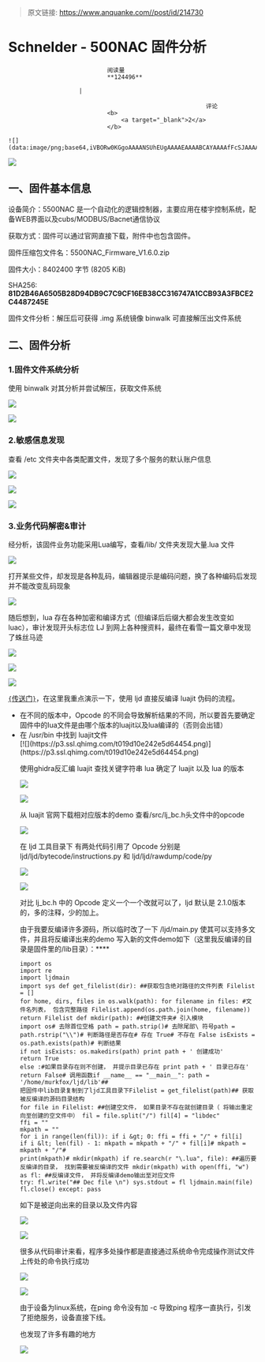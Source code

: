 > 原文链接: https://www.anquanke.com//post/id/214730 


# Schnelder - 500NAC 固件分析


                                阅读量   
                                **124496**
                            
                        |
                        
                                                            评论
                                <b>
                                    <a target="_blank">2</a>
                                </b>
                                                                                                                                    ![](data:image/png;base64,iVBORw0KGgoAAAANSUhEUgAAAAEAAAABCAYAAAAfFcSJAAAAAXNSR0IArs4c6QAAAARnQU1BAACxjwv8YQUAAAAJcEhZcwAADsQAAA7EAZUrDhsAAAANSURBVBhXYzh8+PB/AAffA0nNPuCLAAAAAElFTkSuQmCC)
                                                                                            



[![](https://p5.ssl.qhimg.com/t01e0e84d25ef138319.jpg)](https://p5.ssl.qhimg.com/t01e0e84d25ef138319.jpg)



## 一、固件基本信息

<a name="2277-1578842637730"></a>设备简介：5500NAC 是一个自动化的逻辑控制器，主要应用在楼宇控制系统，配备WEB界面以<a name="8846-1578842709818"></a>及cubs/MODBUS/Bacnet通信协议

<a name="7789-1578842402161"></a>获取方式：固件可以通过官网直接下载，附件中也包含固件。

<a name="4258-1578842558210"></a>固件压缩包文件名：5500NAC_Firmware_V1.6.0.zip

<a name="8020-1578842565482"></a>固件大小：8402400 字节 (8205 KiB)

<a name="2959-1579180072320"></a>SHA256:  **81D2B46A6505B28D94DB9C7C9CF16EB38CC316747A1CCB93A3FBCE2C4487245E**

<a name="9456-1578842448931"></a>固件文件分析：解压后可获得 .img 系统镜像 binwalk 可直接解压出文件系统



## 二、固件分析

### <a name="7060-1578842845001"></a>1.固件文件系统分析

<a name="8828-1578842738435"></a>使用 binwalk 对其分析并尝试解压，获取文件系统

[![](https://p3.ssl.qhimg.com/t01003488ccd1d92733.png)](https://p3.ssl.qhimg.com/t01003488ccd1d92733.png)

[![](https://p3.ssl.qhimg.com/t01efb686217ecfc6f8.png)](https://p3.ssl.qhimg.com/t01efb686217ecfc6f8.png)

### <a name="5299-1578842738435"></a>2.敏感信息发现

<a name="7966-1578842869672"></a>查看 /etc 文件夹中各类配置文件，发现了多个服务的默认账户信息

[![](https://p1.ssl.qhimg.com/t01b42b4d0b7fa215a3.png)](https://p1.ssl.qhimg.com/t01b42b4d0b7fa215a3.png)

[![](https://p5.ssl.qhimg.com/t01cc0ddfc88364da55.png)](https://p5.ssl.qhimg.com/t01cc0ddfc88364da55.png)

[![](https://p1.ssl.qhimg.com/t0132991b0ada5f2da2.png)](https://p1.ssl.qhimg.com/t0132991b0ada5f2da2.png)<a name="1650-1578842738435"></a>

### <a name="2912-1578842768701"></a>3.业务代码解密&amp;审计

<a name="9241-1578842887961"></a>经分析，该固件业务功能采用Lua编写，查看/lib/ 文件夹发现大量.lua 文件

[![](https://p4.ssl.qhimg.com/t01dfeeaaa1f1a733e5.png)](https://p4.ssl.qhimg.com/t01dfeeaaa1f1a733e5.png)

<a name="5470-1578842768701"></a>打开某些文件，却发现是各种乱码，编辑器提示是编码问题，换了各种编码后发现并不能改变乱码现象

[![](https://p3.ssl.qhimg.com/t01caeb34e644ce32c6.png)](https://p3.ssl.qhimg.com/t01caeb34e644ce32c6.png)

<a name="3031-1578842768701"></a>随后想到，lua 存在各种加密和编译方式（但编译后后缀大都会发生改变如 luac），审计发现开头标志位 LJ 到网上各种搜资料，最终在看雪一篇文章中发现了蛛丝马迹

[![](https://p1.ssl.qhimg.com/t01e06bcd5ce9159253.png)](https://p1.ssl.qhimg.com/t01e06bcd5ce9159253.png)

[![](https://p2.ssl.qhimg.com/t01e897153625111dd3.png)](https://p2.ssl.qhimg.com/t01e897153625111dd3.png)

[![](https://p0.ssl.qhimg.com/t01d24f6cabbcb3c61f.png)](https://p0.ssl.qhimg.com/t01d24f6cabbcb3c61f.png)

[`{`传送门`}`](https://www.anquanke.com/post/id/90241)，在这里我重点演示一下，使用 ljd 直接反编译 luajit 伪码的流程。
<li style="list-style: none;">
<ul>
<li>
<a name="8615-1578842768701"></a>在不同的版本中，Opcode 的不同会导致解析结果的不同，所以要首先要确定固件中的lua文件是由哪个版本的luajit以及lua编译的（否则会出错）</li>
<li>
<a name="5957-1578842768701"></a>在 /usr/bin 中找到 luajit文件</li>
[![](https://p3.ssl.qhimg.com/t019d10e242e5d64454.png)](https://p3.ssl.qhimg.com/t019d10e242e5d64454.png)

<a name="7481-1578842768701"></a>使用ghidra反汇编 luajit 查找关键字符串 lua 确定了 luajit 以及 lua 的版本

[![](https://p1.ssl.qhimg.com/t011ee13fa7e6aa9794.png)](https://p1.ssl.qhimg.com/t011ee13fa7e6aa9794.png)

[![](https://p3.ssl.qhimg.com/t0138204e7f277be9c5.png)](https://p3.ssl.qhimg.com/t0138204e7f277be9c5.png)

<a name="3639-1578842768701"></a>从 luajit 官网下载相对应版本的demo 查看/src/lj_bc.h头文件中的opcode

[![](https://p1.ssl.qhimg.com/t011687a6035b7ff4ba.png)](https://p1.ssl.qhimg.com/t011687a6035b7ff4ba.png)

<a name="8998-1578842768701"></a>在 ljd 工具目录下 有两处代码引用了 Opcode 分别是 ljd/ljd/bytecode/instructions.py 和 ljd/ljd/rawdump/code/py

[![](https://p0.ssl.qhimg.com/t014d2ad6d6f730022c.png)](https://p0.ssl.qhimg.com/t014d2ad6d6f730022c.png)

[![](https://p1.ssl.qhimg.com/t011764a83be163c99b.png)](https://p1.ssl.qhimg.com/t011764a83be163c99b.png)

<a name="8646-1578842768701"></a>对比 lj_bc.h 中的 Opcode 定义一个一个改就可以了，ljd 默认是 2.1.0版本的，多的注释，少的加上。

<a name="4692-1578842768701"></a>由于我要反编译许多源码，所以临时改了一下 /ljd/main.py 使其可以支持多文件，并且将反编译出来的demo 写入新的文件demo如下（这里我反编译的目录是固件里的/lib目录）：****

```
import os
import re
import ljdmain
import sys def get_filelist(dir): ##获取包含绝对路径的文件列表 Filelist = []
for home, dirs, files in os.walk(path): for filename in files: #文件名列表， 包含完整路径 Filelist.append(os.path.join(home, filename)) return Filelist def mkdir(path): ##创建文件夹# 引入模块
import os# 去除首位空格 path = path.strip()# 去除尾部\ 符号path = path.rstrip("\\")# 判断路径是否存在# 存在 True# 不存在 False isExists = os.path.exists(path)# 判断结果
if not isExists: os.makedirs(path) print path + ' 创建成功'
return True
else :#如果目录存在则不创建， 并提示目录已存在 print path + ' 目录已存在'
return False# 调用函数if __name__ == "__main__": path = '/home/murkfox/ljd/lib'##
把固件中lib目录复制到了ljd工具目录下Filelist = get_filelist(path)## 获取被反编译的源码目录结构
for file in Filelist: ##创建空文件， 如果目录不存在就创建目录（ 将输出重定向至创建的空文件中） fil = file.split("/") fil[4] = "libdec"
ffi = ""
mkpath = ""
for i in range(len(fil)): if i &gt; 0: ffi = ffi + "/" + fil[i]
if i &lt; len(fil) - 1: mkpath = mkpath + "/" + fil[i]# mkpath = mkpath + "/"#
print(mkpath)# mkdir(mkpath) if re.search(r "\.lua", file): ##遍历要反编译的目录， 找到需要被反编译的文件 mkdir(mkpath) with open(ffi, "w") as fl: ##反编译文件， 并将反编译demo输出至对应文件
try: fl.write("## Dec file \n") sys.stdout = fl ljdmain.main(file) fl.close() except: pass
```

<a name="6334-1578842768701"></a>如下是被逆向出来的目录以及文件内容

[![](https://p0.ssl.qhimg.com/t014eef078c4796cdf7.png)](https://p0.ssl.qhimg.com/t014eef078c4796cdf7.png)

[![](https://p1.ssl.qhimg.com/t01e24b5683e0b300b4.png)](https://p1.ssl.qhimg.com/t01e24b5683e0b300b4.png)

<a name="4195-1578842768701"></a>很多从代码审计来看，程序多处操作都是直接通过系统命令完成操作测试文件上传处的命令执行成功

[![](https://p4.ssl.qhimg.com/t013331ba506ea53248.png)](https://p4.ssl.qhimg.com/t013331ba506ea53248.png)

[![](https://p1.ssl.qhimg.com/t017c5c59994ede34cc.png)](https://p1.ssl.qhimg.com/t017c5c59994ede34cc.png)<a name="5494-1597703342908"></a>

<a name="6160-1579098214620"></a>由于设备为linux系统，在ping 命令没有加 -c 导致ping 程序一直执行，引发了拒绝服务，设备直接下线。

<a name="2090-1579098218222"></a>也发现了许多有趣的地方

[![](https://p5.ssl.qhimg.com/t0133bad0da4ab51286.png)](https://p5.ssl.qhimg.com/t0133bad0da4ab51286.png)
